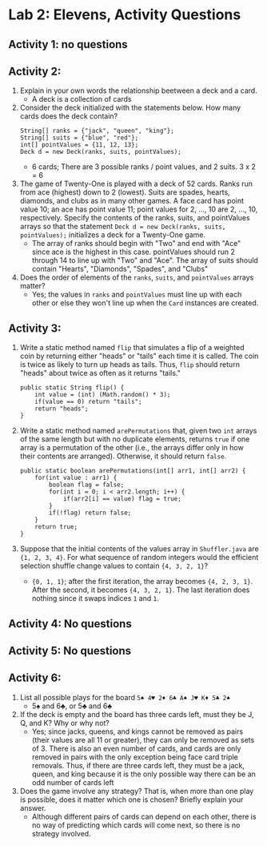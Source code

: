 # Lab 2: Elevens, Activity Questions

## Activity 1: no questions

## Activity 2:
1. Explain in your own words the relationship beetween a deck and a card.
    - A deck is a collection of cards
2. Consider the deck initialized with the statements below. How many cards does the deck contain?
    ```
   String[] ranks = {"jack", "queen", "king"};
   String[] suits = {"blue", "red"};
   int[] pointValues = {11, 12, 13};
   Deck d = new Deck(ranks, suits, pointValues);
    ```
    - 6 cards; There are 3 possible ranks / point values, and 2 suits. 3 x 2 = 6
3. The game of Twenty-One is played with a deck of 52 cards. Ranks run from ace (highest) down to 2
   (lowest). Suits are spades, hearts, diamonds, and clubs as in many other games. A face card has point
   value 10; an ace has point value 11; point values for 2, …, 10 are 2, …, 10, respectively. Specify the
   contents of the ranks, suits, and pointValues arrays so that the statement
   `Deck d = new Deck(ranks, suits, pointValues);`
   initializes a deck for a Twenty-One game.
    - The array of ranks should begin with "Two" and end with "Ace" since ace is the highest in this case. pointValues should
    run 2 through 14 to line up with "Two" and "Ace". The array of suits should contain "Hearts", "Diamonds", "Spades",
    and "Clubs"
4. Does the order of elements of the `ranks`, `suits`, and `pointValues` arrays matter? 
    - Yes; the values in `ranks` and `pointValues` must line up with each other or else they won't line up when the `Card`
    instances are created.

## Activity 3:
1. Write a static method named `flip` that simulates a flip of a weighted coin by returning either
"heads" or "tails" each time it is called. The coin is twice as likely to turn up heads as tails.
Thus, `flip` should return "heads" about twice as often as it returns "tails."
    ```
    public static String flip() {
        int value = (int) (Math.random() * 3);
        if(value == 0) return "tails";
        return "heads";
    }
    ```

2. Write a static method named `arePermutations` that, given two `int` arrays of the same length
but with no duplicate elements, returns `true` if one array is a permutation of the other (i.e., the
arrays differ only in how their contents are arranged). Otherwise, it should return `false`.
    ```
    public static boolean arePermutations(int[] arr1, int[] arr2) {
        for(int value : arr1) {
            boolean flag = false;
            for(int i = 0; i < arr2.length; i++) {
                if(arr2[i] == value) flag = true;
            }
            if(!flag) return false;
        }
        return true;
    }
    ```

3. Suppose that the initial contents of the values array in `Shuffler.java` are `{1, 2, 3,
4}`. For what sequence of random integers would the efficient selection shuffle change values to
contain `{4, 3, 2, 1}`?
    - `{0, 1, 1}`; after the first iteration, the array becomes `{4, 2, 3, 1}`. After the second, it becomes
    `{4, 3, 2, 1}`. The last iteration does nothing since it swaps indices `1` and `1`.

## Activity 4: No questions

## Activity 5: No questions

## Activity 6:
1. List all possible plays for the board `5♠ 4♥ 2♦ 6♣ A♠ J♥ K♦ 5♣ 2♠`
    - 5♠ and 6♣, or 5♣ and 6♣
2. If the deck is empty and the board has three cards left, must they be J, Q, and K? Why or why not?
    - Yes; since jacks, queens, and kings cannot be removed as pairs (their values are all 11 or greater), they can only
    be removed as sets of 3. There is also an even number of cards, and cards are only removed in pairs with the only
    exception being face card triple removals. Thus, if there are three cards left, they must be a jack, queen, and king
    because it is the only possible way there can be an odd number of cards left
3. Does the game involve any strategy? That is, when more than one play is possible, does it matter
which one is chosen? Briefly explain your answer.
    - Although different pairs of cards can depend on each other, there is no way of predicting which cards will come 
    next, so there is no strategy involved.